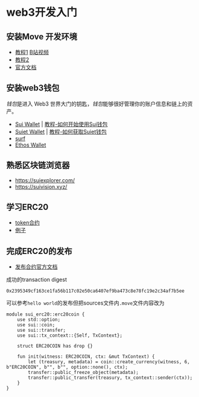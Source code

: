 # web3开发入门

## 安装Move 开发环境

- [教程1](https://intro-zh.sui-book.com/unit-one/lessons/1_%E9%85%8D%E7%BD%AE%E7%8E%AF%E5%A2%83.html) [B站视频](https://www.bilibili.com/video/BV1RY411v7YU)
- [教程2](https://github.com/movefuns/co-learn-sui/blob/main/courses/unit-1/1-get-start/README.md)
- [官方文档](https://docs.sui.io/guides/developer/getting-started/sui-install)

## 安装web3钱包

*钱包*是进入 Web3 世界大门的钥匙，*钱包*能够很好管理你的账户信息和链上的资产。

* [Sui Wallet](https://chrome.google.com/webstore/detail/opcgpfmipidbgpenhmajoajpbobppdil)  |    [教程-如何开始使用Sui钱包](https://mp.weixin.qq.com/s/-_hCFUO-62hv9amPzmJdeg)
* [Suiet Wallet](https://chrome.google.com/webstore/detail/suiet-sui-wallet/khpkpbbcccdmmclmpigdgddabeilkdpd)   |  [教程-如何获取Suiet钱包](https://suiet.app/blog/what-is-suiet-sui-wallet-how-to-use-sui-wallet)
* [surf](https://surf.tech)
* [Ethos Wallet](https://ethoswallet.xyz/)

## 熟悉区块链浏览器

- https://suiexplorer.com/
- https://suivision.xyz/






## 学习ERC20

- [token合约](https://sui-book.com/framework/02.coin.html)
- [例子](https://examples.sui-book.com/samples/coin.html)

## 完成ERC20的发布

- [发布合约官方文档](https://docs.sui.io/guides/developer/first-app/publish)

成功的transaction digest

```
0x2395349cf163ce1fa56b117c02e50ca6407ef9ba473c8e78fc19e2c34af7b5ee
```

可以参考`hello world`的发布但把sources文件内`.move`文件内容改为

```
module sui_erc20::erc20coin {
    use std::option;
    use sui::coin;
    use sui::transfer;
    use sui::tx_context::{Self, TxContext};

    struct ERC20COIN has drop {}

    fun init(witness: ERC20COIN, ctx: &mut TxContext) {
        let (treasury, metadata) = coin::create_currency(witness, 6, b"ERC20COIN", b"", b"", option::none(), ctx);
        transfer::public_freeze_object(metadata);
        transfer::public_transfer(treasury, tx_context::sender(ctx));
    }
}
```
